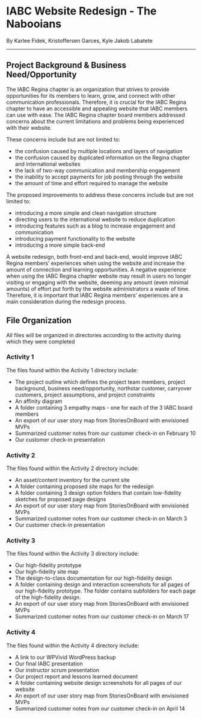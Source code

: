 # IABC Website Redesign - The Nabooians
By Karlee Fidek, Kristoffersen Garces, Kyle Jakob Labatete
***
## Project Background & Business Need/Opportunity
  The IABC Regina chapter is an organization that strives to provide opportunities for its members to learn, grow, and connect with other communication professionals. Therefore, it is crucial for the IABC Regina chapter to have an accessible and appealing website that IABC members can use with ease. The IABC Regina chapter board members addressed concerns about the current limitations and problems being experienced with their website. 

These concerns include but are not limited to:
* the confusion caused by multiple locations and layers of navigation
* the confusion caused by duplicated information on the Regina chapter and international websites
* the lack of two-way communication and membership engagement
* the inability to accept payments for job posting through the website
* the amount of time and effort required to manage the website

The proposed improvements to address these concerns include but are not limited to:
* introducing a more simple and clean navigation structure
* directing users to the international website to reduce duplication
* introducing features such as a blog to increase engagement and communication
* introducing payment functionality to the website
* introducing a more simple back-end

A website redesign, both front-end and back-end, would improve IABC Regina members’ experiences when using the website and increase the amount of connection and learning opportunities. A negative experience when using the IABC Regina chapter website may result in users no longer visiting or engaging with the website, deeming any amount (even minimal amounts) of effort put forth by the website administrators a waste of time. Therefore, it is important that IABC Regina members’ experiences are a main consideration during the redesign process.

## File Organization
All files will be organized in directories according to the activity during which they were completed
### Activity 1
The files found within the Activity 1 directory include:
* The project outline which defines the project team members, project background, business need/opportunity, northstar customer, carryover customers, project assumptions, and project constraints
* An affinity diagram
* A folder containing 3 empathy maps - one for each of the 3 IABC board members
* An export of our user story map from StoriesOnBoard with envisioned MVPs
* Summarized customer notes from our customer check-in on February 10
* Our customer check-in presentation
### Activity 2
The files found within the Activity 2 directory include:
* An asset/content inventory for the current site
* A folder containing proposed site maps for the redesign
* A folder containing 3 design option folders that contain low-fidelity sketches for proposed page designs
* An export of our user story map from StoriesOnBoard with envisioned MVPs
* Summarized customer notes from our customer check-in on March 3
* Our customer check-in presentation
### Activity 3
The files found within the Activity 3 directory include:
* Our high-fidelity prototype
* Our high-fidelity site map
* The design-to-class documentation for our high-fidelity design
* A folder containing design and interaction screenshots for all pages of our high-fidelity prototype.
  The folder contains subfolders for each page of the high-fidelity design.
* An export of our user story map from StoriesOnBoard with envisioned MVPs
* Summarized customer notes from our customer check-in on March 17
### Activity 4
The files found within the Activity 4 directory include:
* A link to our WPVivid WordPress backup
* Our final IABC presentation
* Our instructor scrum presentation
* Our project report and lessons learned document
* A folder containing website design screenshots for all pages of our website
* An export of our user story map from StoriesOnBoard with envisioned MVPs
* Summarized customer notes from our customer check-in on April 14
